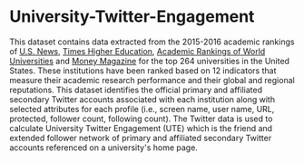 # University-Twitter-Engagement

This dataset contains data extracted from the 2015-2016 academic rankings of <a href="http://www.usnews.com/education/best-global-universities/rankings">U.S. News</a>,  <a href="https://www.timeshighereducation.com/world-university-rankings">Times Higher Education</a>, <a href="http://www.shanghairanking.com/ARWU2016.html">Academic Rankings of World Universities</a> and <a href="http://new.time.com/money/best-colleges/rankings/best-colleges/">Money Magazine</a> for the top 264 universities in the United States. These institutions have been ranked based on 12 indicators that measure their academic research performance and their global and regional reputations. This dataset identifies the official primary and affiliated secondary Twitter accounts associated with each institution along with selected attributes for each profile (i.e., screen name, user name, URL, protected, follower count, following count). The Twitter data is used to calculate University Twitter Engagement (UTE) which is the friend and extended follower network of primary and affiliated secondary Twitter accounts referenced on a university's home page.
